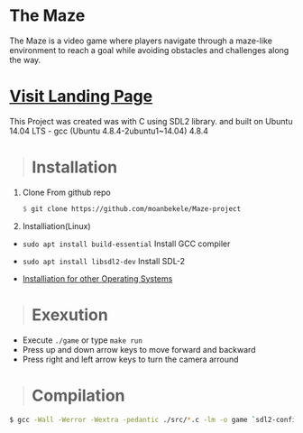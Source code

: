 # The Maze 

The Maze is a video game where players navigate through a maze-like environment to reach a goal while avoiding obstacles and challenges along the way.

# <a href="https://xion-pixl.github.io/">Visit Landing Page</a>

This Project was created was with C using SDL2 library. and built on Ubuntu 14.04 LTS - gcc (Ubuntu 4.8.4-2ubuntu1~14.04) 4.8.4





> # Installation
1. Clone From github repo 
    ```ss
    $ git clone https://github.com/moanbekele/Maze-project
    ```
1. Installiation(Linux)
*   `sudo apt install build-essential` Install GCC compiler
*   `sudo apt install libsdl2-dev` Install SDL-2
  
* <a href="https://www.youtube.com/watch?v=XfZ6WrV5Z7Y">Installiation for other Operating Systems</a>

>   # Exexution 
* Execute `./game` or type `make run` 
* Press up and down arrow keys to move forward and backward 
* Press right and left arrow keys to turn the camera arround

>   # Compilation
```sh
$ gcc -Wall -Werror -Wextra -pedantic ./src/*.c -lm -o game `sdl2-config --cflags` `sdl2-config --libs`;
```



